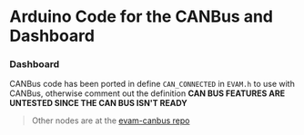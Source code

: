 # Arduino Code for the CANBus and Dashboard

### Dashboard
CANBus code has been ported in
define `CAN_CONNECTED` in `EVAM.h` to use with CANBus, otherwise comment out the definition
**CAN BUS FEATURES ARE UNTESTED SINCE THE CAN BUS ISN'T READY**

> Other nodes are at the [evam-canbus repo](https://github.com/yik3z/evam_canbus)
 